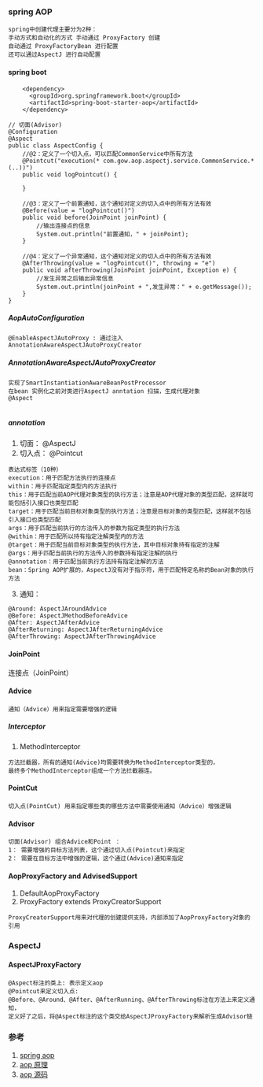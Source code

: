 ### spring AOP

``` 
spring中创建代理主要分为2种：
手动方式和自动化的方式 手动通过 ProxyFactory 创建 
自动通过 ProxyFactoryBean 进行配置
还可以通过AspectJ 进行自动配置

```

#### spring boot

``` 
    <dependency>
      <groupId>org.springframework.boot</groupId>
      <artifactId>spring-boot-starter-aop</artifactId>
    </dependency>
    
// 切面(Advisor) 
@Configuration
@Aspect
public class AspectConfig {
    //@2：定义了一个切入点，可以匹配CommonService中所有方法
    @Pointcut("execution(* com.gow.aop.aspectj.service.CommonService.*(..))")
    public void logPointcut() {

    }

    //@3：定义了一个前置通知，这个通知对定义的切入点中的所有方法有效
    @Before(value = "logPointcut()")
    public void before(JoinPoint joinPoint) {
        //输出连接点的信息
        System.out.println("前置通知，" + joinPoint);
    }

    //@4：定义了一个异常通知，这个通知对定义的切入点中的所有方法有效
    @AfterThrowing(value = "logPointcut()", throwing = "e")
    public void afterThrowing(JoinPoint joinPoint, Exception e) {
        //发生异常之后输出异常信息
        System.out.println(joinPoint + ",发生异常：" + e.getMessage());
    }
}

```

##### AopAutoConfiguration

``` 
@EnableAspectJAutoProxy : 通过注入AnnotationAwareAspectJAutoProxyCreator

```

##### AnnotationAwareAspectJAutoProxyCreator

``` 
实现了SmartInstantiationAwareBeanPostProcessor  
在bean 实例化之前对类进行AspectJ anntation 扫描，生成代理对象
@Aspect
 
 ```

##### annotation

1. 切面： @AspectJ
2. 切入点： @Pointcut

``` 
表达式标签（10种）
execution：用于匹配方法执行的连接点
within：用于匹配指定类型内的方法执行
this：用于匹配当前AOP代理对象类型的执行方法；注意是AOP代理对象的类型匹配，这样就可能包括引入接口也类型匹配
target：用于匹配当前目标对象类型的执行方法；注意是目标对象的类型匹配，这样就不包括引入接口也类型匹配
args：用于匹配当前执行的方法传入的参数为指定类型的执行方法
@within：用于匹配所以持有指定注解类型内的方法
@target：用于匹配当前目标对象类型的执行方法，其中目标对象持有指定的注解
@args：用于匹配当前执行的方法传入的参数持有指定注解的执行
@annotation：用于匹配当前执行方法持有指定注解的方法
bean：Spring AOP扩展的，AspectJ没有对于指示符，用于匹配特定名称的Bean对象的执行方法
```

3. 通知：

``` 
@Around: AspectJAroundAdvice
@Before: AspectJMethodBeforeAdvice
@After: AspectJAfterAdvice
@AfterReturning: AspectJAfterReturningAdvice
@AfterThrowing: AspectJAfterThrowingAdvice
```

#### JoinPoint

连接点（JoinPoint）

#### Advice

``` 
通知（Advice）用来指定需要增强的逻辑
```

##### Interceptor

1. MethodInterceptor

``` 
方法拦截器，所有的通知(Advice)均需要转换为MethodInterceptor类型的，
最终多个MethodInterceptor组成一个方法拦截器连。
```

#### PointCut

``` 
切入点(PointCut) 用来指定哪些类的哪些方法中需要使用通知（Advice）增强逻辑
```

#### Advisor

``` 
切面(Advisor) 组合Advice和Point ：
1： 需要增强的目标方法列表，这个通过切入点(Pointcut)来指定
2： 需要在目标方法中增强的逻辑，这个通过(Advice)通知来指定
```

#### AopProxyFactory and AdvisedSupport

1. DefaultAopProxyFactory
2. ProxyFactory extends ProxyCreatorSupport

``` 
ProxyCreatorSupport用来对代理的创建提供支持，内部添加了AopProxyFactory对象的引用
```

### AspectJ

#### AspectJProxyFactory

``` 
@Aspect标注的类上: 表示定义aop
@Pointcut来定义切入点: 
@Before、@Around、@After、@AfterRunning、@AfterThrowing标注在方法上来定义通知，
定义好了之后，将@Aspect标注的这个类交给AspectJProxyFactory来解析生成Advisor链
```

### 参考

1. [spring aop](http://www.itsoku.com/article/297#menu_25)
2. [aop 原理](https://blog.csdn.net/anLA_/article/details/105670360)
3. [aop 源码](https://github.com/doocs/source-code-hunter/blob/main/docs/Spring/AOP/AOP%E6%BA%90%E7%A0%81%E5%AE%9E%E7%8E%B0%E5%8F%8A%E5%88%86%E6%9E%90.md)

